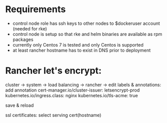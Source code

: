 # Requirements

* control node role has ssh keys to other nodes to $dockeruser account (needed for rke)
* control node is setup so that rke and helm binaries are available as rpm packages
* currently only Centos 7 is tested and only Centos is supported
* at least rancher hostname has to exist in DNS prior to deployment

# Rancher let's encrypt:

 cluster -> system -> load balancing -> rancher -> edit
 labels & annotations:
 add annotation
 cert-manager.io/cluster-issuer: letsencrypt-prod
 kubernetes.io/ingress.class: nginx
 kubernetes.io/tls-acme: true

 save & reload

 ssl certificates: select serving cert(hostname)

